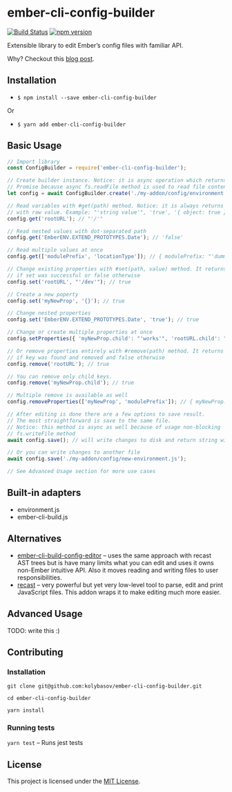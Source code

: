 # ember-cli-config-builder

[![Build Status](https://travis-ci.org/kolybasov/ember-cli-config-builder.svg?branch=master)](https://travis-ci.org/kolybasov/ember-cli-config-builder)
[![npm version](https://badge.fury.io/js/ember-cli-config-builder.svg)](https://badge.fury.io/js/ember-cli-config-builder)

Extensible library to edit Ember’s config files with familiar API.

Why? Checkout this [blog post](https://kolybasov.github.io/posts/making-ember-addon-installation-smoother/).

## Installation

* `$ npm install --save ember-cli-config-builder`

Or

* `$ yarn add ember-cli-config-builder`

## Basic Usage

```javascript
// Import library
const ConfigBuilder = require('ember-cli-config-builder');

// Create builder instance. Notice: it is async operation which returns
// Promise because async fs.readFile method is used to read file contents
let config = await ConfigBuilder.create('./my-addon/config/environment.js');

// Read variables with #get(path) method. Notice: it is always returns string
// with raw value. Example: "'string value'", 'true', '{ object: true }' etc
config.get('rootURL'); // "'/'"

// Read nested values with dot-separated path
config.get('EmberENV.EXTEND_PROTOTYPES.Date'); // 'false'

// Read multiple values at once
config.get(['modulePrefix', 'locationType']); // { modulePrefix: "'dummy'", locationType: "'auto'" }

// Change existing properties with #set(path, value) method. It returns true
// if set was successful or false otherwise
config.set('rootURL', "'/dev'"); // true

// Create a new poperty
config.set('myNewProp', '{}'); // true

// Change nested properties
config.set('EmberENV.EXTEND_PROTOTYPES.Date', 'true'); // true

// Change or create multiple properties at once
config.setProperties({ 'myNewProp.child': "'works'", 'rootURL.child': "'rootURL is not an object'" }); // { 'myNewProp.child': true, 'rootURL.child': false }

// Or remove properties entirely with #remove(path) method. It returns true
// if key was found and removed and false otherwise
config.remove('rootURL'); // true

// You can remove only child keys.
config.remove('myNewProp.child'); // true

// Multiple remove is available as well
config.removeProperties(['myNewProp', 'modulePrefix']); // { myNewProp: true, modulePrefix: true }

// After editing is done there are a few options to save result.
// The most straightforward is save to the same file.
// Notice: this method is async as well because of usage non-blocking
// fs.writeFile method
await config.save(); // will write changes to disk and return string with file content

// Or you can write changes to another file
await config.save('./my-addon/config/new-environment.js');

// See Advanced Usage section for more use cases
```

## Built-in adapters

* environment.js
* ember-cli-build.js

## Alternatives

* [ember-cli-build-config-editor](https://github.com/srvance/ember-cli-build-config-editor) – uses the same approach with recast AST trees but is have many limits what you can edit and uses it owns non-Ember intuitive API. Also it moves reading and writing files to user responsibilities.
* [recast](https://github.com/benjamn/recast) – very powerful but yet very low-level tool to parse, edit and print JavaScript files. This addon wraps it to make editing much more easier.

## Advanced Usage

TODO: write this :)

## Contributing

### Installation

`git clone git@github.com:kolybasov/ember-cli-config-builder.git`

`cd ember-cli-config-builder`

`yarn install`

### Running tests

`yarn test` – Runs jest tests

## License

This project is licensed under the [MIT License](./LICENSE.md).
